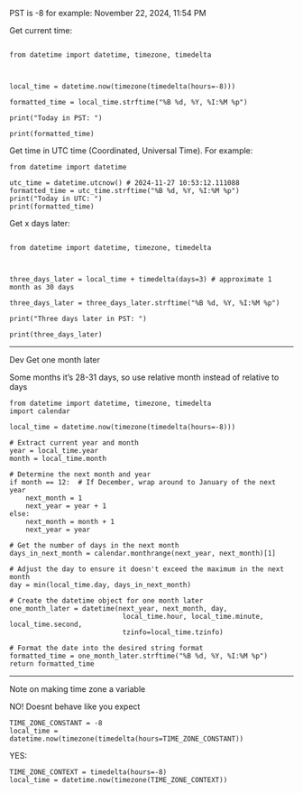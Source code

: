 PST is -8 for example:
November 22, 2024, 11:54 PM

Get current time:  

```

from datetime import datetime, timezone, timedelta

  

local_time = datetime.now(timezone(timedelta(hours=-8)))

formatted_time = local_time.strftime("%B %d, %Y, %I:%M %p")

print("Today in PST: ")

print(formatted_time)

```

Get time in UTC time (Coordinated, Universal Time). For example:

```
from datetime import datetime

utc_time = datetime.utcnow() # 2024-11-27 10:53:12.111088
formatted_time = utc_time.strftime("%B %d, %Y, %I:%M %p")
print("Today in UTC: ")
print(formatted_time)
```

Get x days later:

```

from datetime import datetime, timezone, timedelta

  

three_days_later = local_time + timedelta(days=3) # approximate 1 month as 30 days

three_days_later = three_days_later.strftime("%B %d, %Y, %I:%M %p")

print("Three days later in PST: ")

print(three_days_later)

```

---

Dev Get one month later

Some months it’s 28-31 days, so use relative month instead of relative to days

```
from datetime import datetime, timezone, timedelta
import calendar

local_time = datetime.now(timezone(timedelta(hours=-8)))

# Extract current year and month
year = local_time.year
month = local_time.month

# Determine the next month and year
if month == 12:  # If December, wrap around to January of the next year
    next_month = 1
    next_year = year + 1
else:
    next_month = month + 1
    next_year = year

# Get the number of days in the next month
days_in_next_month = calendar.monthrange(next_year, next_month)[1]

# Adjust the day to ensure it doesn't exceed the maximum in the next month
day = min(local_time.day, days_in_next_month)

# Create the datetime object for one month later
one_month_later = datetime(next_year, next_month, day, 
                            local_time.hour, local_time.minute, local_time.second, 
                            tzinfo=local_time.tzinfo)

# Format the date into the desired string format
formatted_time = one_month_later.strftime("%B %d, %Y, %I:%M %p")
return formatted_time
```

---

Note on making time zone a variable

NO! Doesnt behave like you expect

```
TIME_ZONE_CONSTANT = -8
local_time = datetime.now(timezone(timedelta(hours=TIME_ZONE_CONSTANT))
```

YES:  

```
TIME_ZONE_CONTEXT = timedelta(hours=-8)
local_time = datetime.now(timezone(TIME_ZONE_CONTEXT))
```